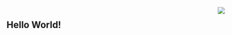<img align="right" src="https://github-readme-stats.vercel.app/api?username=jiangjianyong&show_icons=true&icon_color=CE1D2D&text_color=718096&bg_color=ffffff&hide_title=true" />

## Hello World!
